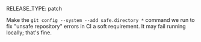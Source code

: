 RELEASE_TYPE: patch

Make the `git config --system --add safe.directory *` command we run to fix "unsafe repository" errors in CI a soft requirement.
It may fail running locally; that's fine.